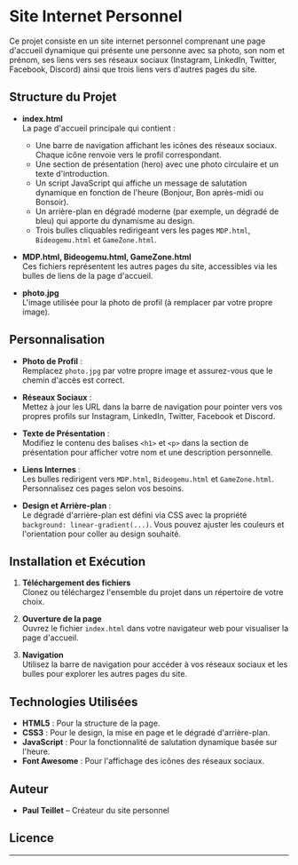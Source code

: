 # Site Internet Personnel

Ce projet consiste en un site internet personnel comprenant une page d'accueil dynamique qui présente une personne avec sa photo, son nom et prénom, ses liens vers ses réseaux sociaux (Instagram, LinkedIn, Twitter, Facebook, Discord) ainsi que trois liens vers d'autres pages du site.

## Structure du Projet

- **index.html**  
  La page d'accueil principale qui contient :
  - Une barre de navigation affichant les icônes des réseaux sociaux. Chaque icône renvoie vers le profil correspondant.
  - Une section de présentation (hero) avec une photo circulaire et un texte d'introduction.
  - Un script JavaScript qui affiche un message de salutation dynamique en fonction de l'heure (Bonjour, Bon après-midi ou Bonsoir).
  - Un arrière-plan en dégradé moderne (par exemple, un dégradé de bleu) qui apporte du dynamisme au design.
  - Trois bulles cliquables redirigeant vers les pages `MDP.html`, `Bideogemu.html` et `GameZone.html`.

- **MDP.html, Bideogemu.html, GameZone.html**  
  Ces fichiers représentent les autres pages du site, accessibles via les bulles de liens de la page d'accueil.

- **photo.jpg**  
  L'image utilisée pour la photo de profil (à remplacer par votre propre image).

## Personnalisation

- **Photo de Profil** :  
  Remplacez `photo.jpg` par votre propre image et assurez-vous que le chemin d'accès est correct.

- **Réseaux Sociaux** :  
  Mettez à jour les URL dans la barre de navigation pour pointer vers vos propres profils sur Instagram, LinkedIn, Twitter, Facebook et Discord.

- **Texte de Présentation** :  
  Modifiez le contenu des balises `<h1>` et `<p>` dans la section de présentation pour afficher votre nom et une description personnelle.

- **Liens Internes** :  
  Les bulles redirigent vers `MDP.html`, `Bideogemu.html` et `GameZone.html`. Personnalisez ces pages selon vos besoins.

- **Design et Arrière-plan** :  
  Le dégradé d'arrière-plan est défini via CSS avec la propriété `background: linear-gradient(...)`. Vous pouvez ajuster les couleurs et l'orientation pour coller au design souhaité.

## Installation et Exécution

1. **Téléchargement des fichiers**  
   Clonez ou téléchargez l'ensemble du projet dans un répertoire de votre choix.

2. **Ouverture de la page**  
   Ouvrez le fichier `index.html` dans votre navigateur web pour visualiser la page d'accueil.

3. **Navigation**  
   Utilisez la barre de navigation pour accéder à vos réseaux sociaux et les bulles pour explorer les autres pages du site.

## Technologies Utilisées

- **HTML5** : Pour la structure de la page.
- **CSS3** : Pour le design, la mise en page et le dégradé d'arrière-plan.
- **JavaScript** : Pour la fonctionnalité de salutation dynamique basée sur l'heure.
- **Font Awesome** : Pour l'affichage des icônes des réseaux sociaux.

## Auteur

- **Paul Teillet** – Créateur du site personnel

## Licence

---
